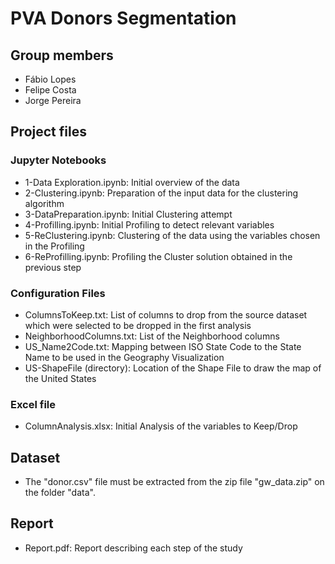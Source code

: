 # PVA Donors Segmentation

## Group members

* Fábio Lopes
* Felipe Costa
* Jorge Pereira

## Project files

### Jupyter Notebooks
* 1-Data Exploration.ipynb: Initial overview of the data
* 2-Clustering.ipynb: Preparation of the input data for the clustering algorithm
* 3-DataPreparation.ipynb: Initial Clustering attempt
* 4-Profilling.ipynb: Initial Profiling to detect relevant variables
* 5-ReClustering.ipynb: Clustering of the data using the variables chosen in the Profiling 
* 6-ReProfilling.ipynb: Profiling the Cluster solution obtained in the previous step

### Configuration Files
* ColumnsToKeep.txt: List of columns to drop from the source dataset which were selected to be dropped in the first analysis
* NeighborhoodColumns.txt: List of the Neighborhood columns
* US_Name2Code.txt: Mapping between ISO State Code to the State Name to be used in the Geography Visualization
* US-ShapeFile (directory): Location of the Shape File to draw the map of the United States
### Excel file
* ColumnAnalysis.xlsx: Initial Analysis of the variables to Keep/Drop

## Dataset
* The "donor.csv" file must be extracted from the zip file "gw_data.zip" on the folder "data". 

## Report
* Report.pdf: Report describing each step of the study


